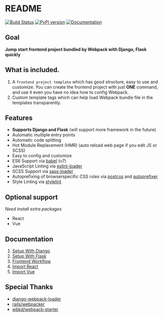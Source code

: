 # README

[![Build Status](https://github.com/AccordBox/python-webpack-boilerplate/actions/workflows/ci.yml/badge.svg?branch=master)](https://github.com/AccordBox/python-webpack-boilerplate/actions/workflows/ci.yml)
[![PyPI version](https://badge.fury.io/py/python-webpack-boilerplate.svg)](https://badge.fury.io/py/python-webpack-boilerplate)
[![Documentation](https://img.shields.io/badge/Documentation-link-green.svg)](https://python-webpack-boilerplate.rtfd.io/)

## Goal

**Jump start frontend project bundled by Webpack with Django, Flask quickly**

## What is included.

1. A `frontend project template` which has good structure, easy to use and customize. You can create the frontend project with just **ONE** command, and use it even you have no idea how to config Webpack.
1. Custom template tags which can help load Webpack bundle file in the templates transparently.

## Features

- **Supports Django and Flask** (will support more framework in the future)
- Automatic multiple entry points
- Automatic code splitting
- Hot Module Replacement (HMR) (auto reload web page if you edit JS or SCSS)
- Easy to config and customize
- ES6 Support via [babel](https://babeljs.io/) (v7)
- JavaScript Linting via [eslint-loader](https://github.com/MoOx/eslint-loader)
- SCSS Support via [sass-loader](https://github.com/jtangelder/sass-loader)
- Autoprefixing of browserspecific CSS rules via [postcss](https://postcss.org/) and [autoprefixer](https://github.com/postcss/autoprefixer)
- Style Linting via [stylelint](https://stylelint.io/)

## Optional support

*Need install extra packages*

- React
- Vue

## Documentation

1. [Setup With Django](https://python-webpack-boilerplate.readthedocs.io/en/latest/setup_with_django/)
1. [Setup With Flask](https://python-webpack-boilerplate.readthedocs.io/en/latest/setup_with_flask/)
1. [Frontend Workflow](https://python-webpack-boilerplate.readthedocs.io/en/latest/frontend/)
1. [Import React](https://python-webpack-boilerplate.readthedocs.io/en/latest/react/)
1. [Import Vue](https://python-webpack-boilerplate.readthedocs.io/en/latest/vue/)

## Special Thanks

* [django-webpack-loader](https://github.com/owais/django-webpack-loader)
* [rails/webpacker](https://github.com/rails/webpacker)
* [wbkd/webpack-starter](https://github.com/wbkd/webpack-starter)
